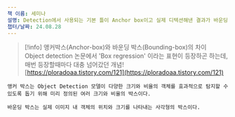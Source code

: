 ```yaml
---
책 이름: 세미나
설명: Detection에서 사용되는 기본 틀이 Anchor box이고 실제 디텍션해낸 결과가 바운딩 박스이다.
챕터/날짜: 24.08.28
---
```

> [!info] 앵커박스(Anchor-box)와 바운딩 박스(Bounding-box)의 차이  
> Object detection 논문에서 'Box regression' 이라는 표현이 등장하곤 하는데, 매번 등장할때마다 대충 넘어갔던 개념!  
> [https://ploradoaa.tistory.com/121](https://ploradoaa.tistory.com/121)  
```Plain
앵커 박스는 Object Detection 모델이 다양한 크기와 비율의 객체를 효과적으로 탐지할 수 있도록 돕기 위해 미리 정의된 여러 크기와 비율의 박스이다.
```
  
```Plain
바운딩 박스는 실제 이미지 내 객체의 위치와 크기를 나타내는 사각형의 박스이다.
```